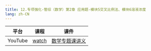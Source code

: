 ```yaml
---
title: 12.专项强化-管综（数学）第2章 应用题-模块5交叉比例法、模块6溶液浓度
lang: zh-CN
---
```

| 平台       | 课程        | 课件                                                                                                                                                                                                        |
|----------|-----------|-----------------------------------------------------------------------------------------------------------------------------------------------------------------------------------------------------------|
| YouTube  | [watch](https://www.youtube.com/watch?v=GwQ-kWWLOyI&list=PLm0MFkgiW1JgKq1kku2WxmrElFbDl7p_s&index=12) | [数学专题课讲义](../../public/math/%E6%95%B0%E5%AD%A6-%E5%9F%BA%E7%A1%80%E5%BC%BA%E5%8C%96%E8%AF%BE/3.%E3%80%90%E4%B8%93%E9%A2%98%E8%AF%BE%E8%AE%B2%E4%B9%89%E3%80%91%E7%AE%A1%E7%BB%BC-%E6%95%B0%E5%AD%A6.pdf)  |



